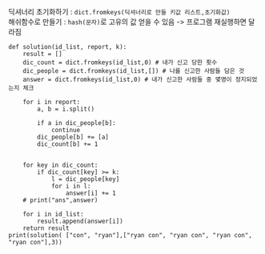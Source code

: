 
딕셔너리 초기화하기 : ```dict.fromkeys(딕셔너리로 만들 키값 리스트,초기화값)```   
해쉬함수로 만들기 : ```hash(문자)```로 고유의 값 얻을 수 있음 -> 프로그램 재실행하면 달라짐
```python3
def solution(id_list, report, k):
    result = []
    dic_count = dict.fromkeys(id_list,0) # 내가 신고 당한 횟수
    dic_people = dict.fromkeys(id_list,[]) # 나를 신고한 사람들 담은 것
    answer = dict.fromkeys(id_list,0) # 내가 신고한 사람들 중 몇명이 정지되었는지 체크

    for i in report:
        a, b = i.split()

        if a in dic_people[b]:
            continue
        dic_people[b] += [a]
        dic_count[b] += 1


    for key in dic_count:
        if dic_count[key] >= k:
            l = dic_people[key]
            for i in l:
                answer[i] += 1
    # print("ans",answer)

    for i in id_list:
        result.append(answer[i])
    return result
print(solution(	["con", "ryan"],["ryan con", "ryan con", "ryan con", "ryan con"],3))
```
